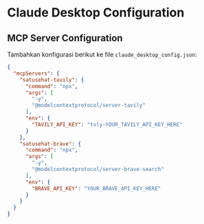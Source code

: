 # Claude Desktop Configuration

## MCP Server Configuration
Tambahkan konfigurasi berikut ke file `claude_desktop_config.json`:

```json
{
  "mcpServers": {
    "satusehat-tavily": {
      "command": "npx",
      "args": [
        "-y",
        "@modelcontextprotocol/server-tavily"
      ],
      "env": {
        "TAVILY_API_KEY": "tvly-YOUR_TAVILY_API_KEY_HERE"
      }
    },
    "satusehat-brave": {
      "command": "npx", 
      "args": [
        "-y",
        "@modelcontextprotocol/server-brave-search"
      ],
      "env": {
        "BRAVE_API_KEY": "YOUR_BRAVE_API_KEY_HERE"
      }
    }
  }
}
```
